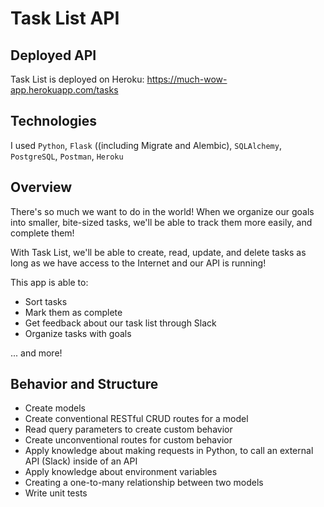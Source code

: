 # Task List API

## Deployed API

Task List is deployed on Heroku: https://much-wow-app.herokuapp.com/tasks

## Technologies
I used `Python`, `Flask` ((including Migrate and Alembic), `SQLAlchemy`, `PostgreSQL`, `Postman`, `Heroku`

## Overview

There's so much we want to do in the world! When we organize our goals into smaller, bite-sized tasks, we'll be able to track them more easily, and complete them!

With Task List, we'll be able to create, read, update, and delete tasks as long as we have access to the Internet and our API is running!

This app is able to:

- Sort tasks
- Mark them as complete
- Get feedback about our task list through Slack
- Organize tasks with goals

... and more!

## Behavior and Structure

- Create models
- Create conventional RESTful CRUD routes for a model
- Read query parameters to create custom behavior
- Create unconventional routes for custom behavior
- Apply knowledge about making requests in Python, to call an external API (Slack) inside of an API
- Apply knowledge about environment variables
- Creating a one-to-many relationship between two models
- Write unit tests


